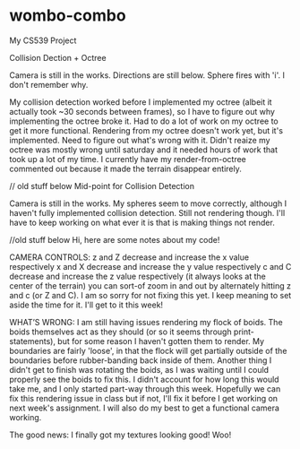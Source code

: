 # wombo-combo
My CS539 Project

Collision Dection + Octree

Camera is still in the works. Directions are still below. Sphere fires with 'i'. I don't remember why.

My collision detection worked before I implemented my octree (albeit it 
actually took ~30 seconds between frames), so I have to figure out why 
implementing the octree broke it. Had to do a lot of work on my octree to 
get it more functional. Rendering from my octree doesn't work yet, but it's 
implemented. Need to figure out what's wrong with it. Didn't reaize my octree 
was mostly wrong until saturday and it needed hours of work that took up a lot 
of my time. I currently have my render-from-octree commented out because it made 
the terrain disappear entirely. 



// old stuff below
Mid-point for Collision Detection

Camera is still in the works.
My spheres seem to move correctly, although I haven't fully implemented 
collision detection. Still not rendering though. I'll have to keep working on
what ever it is that is making things not render.




//old stuff below
Hi, here are some notes about my code!

CAMERA CONTROLS:
z and Z decrease and increase the x value respectively
x and X decrease and increase the y value respectively
c and C decrease and increase the z value respectively
(it always looks at the center of the terrain)
you can sort-of zoom in and out by alternately hitting z and c (or Z and C). 
I am so sorry for not fixing this yet. I keep meaning to set aside the time for it.
I'll get to it this week!

WHAT’S WRONG:
I am still having issues rendering my flock of boids. The boids themselves act
as they should (or so it seems through print-statements), but for some reason
I haven't gotten them to render. My boundaries are fairly 'loose', in that the
flock will get partially outside of the boundaries before rubber-banding back
inside of them. Another thing I didn't get to finish was rotating the boids,
as I was waiting until I could properly see the boids to fix this. I didn't 
account for how long this would take me, and I only started part-way through 
this week. Hopefully we can fix this rendering issue in class but if not, I'll
fix it before I get working on next week's assignment. I will also do my best
to get a functional camera working. 

The good news:
I finally got my textures looking good! Woo! 
